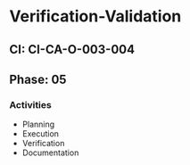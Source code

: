 # Verification-Validation

## CI: CI-CA-O-003-004
## Phase: 05

### Activities
- Planning
- Execution
- Verification
- Documentation
